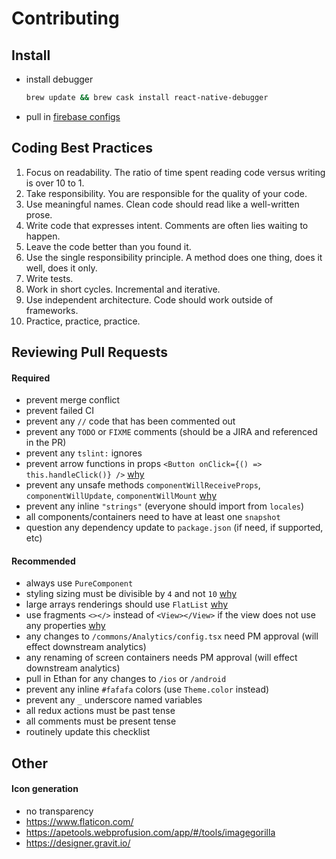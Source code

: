 # Contributing

## Install

- install debugger

  ```sh
  brew update && brew cask install react-native-debugger
  ```

- pull in [firebase configs](https://console.firebase.google.com/project/example-d79fd/settings/general/android:com.eneff.example)

## Coding Best Practices

1. Focus on readability. The ratio of time spent reading code versus writing is over 10 to 1.
2. Take responsibility. You are responsible for the quality of your code.
3. Use meaningful names. Clean code should read like a well-written prose.
4. Write code that expresses intent. Comments are often lies waiting to happen.
5. Leave the code better than you found it.
6. Use the single responsibility principle. A method does one thing, does it well, does it only.
7. Write tests.
8. Work in short cycles. Incremental and iterative.
9. Use independent architecture. Code should work outside of frameworks.
10. Practice, practice, practice.

## Reviewing Pull Requests

#### Required

- prevent merge conflict
- prevent failed CI
- prevent any `//` code that has been commented out
- prevent any `TODO` or `FIXME` comments (should be a JIRA and referenced in the PR)
- prevent any `tslint:` ignores
- prevent arrow functions in props `<Button onClick={() => this.handleClick()} />` [why](https://reactjs.org/docs/faq-functions.html#is-it-ok-to-use-arrow-functions-in-render-methods)
- prevent any unsafe methods `componentWillReceiveProps`, `componentWillUpdate`, `componentWillMount` [why](https://reactjs.org/docs/react-component.html#unsafe_componentwillmount)
- prevent any inline `"strings"` (everyone should import from `locales`)
- all components/containers need to have at least one `snapshot`
- question any dependency update to `package.json` (if need, if supported, etc)

#### Recommended

- always use `PureComponent`
- styling sizing must be divisible by `4` and not `10` [why](https://material.io/design/layout/spacing-methods.html#)
- large arrays renderings should use `FlatList` [why](https://facebook.github.io/react-native/docs/flatlist)
- use fragments `<></>` instead of `<View></View>` if the view does not use any properties [why](https://reactjs.org/docs/fragments.html)
- any changes to `/commons/Analytics/config.tsx` need PM approval (will effect downstream analytics)
- any renaming of screen containers needs PM approval (will effect downstream analytics)
- pull in Ethan for any changes to `/ios` or `/android`
- prevent any inline `#fafafa` colors (use `Theme.color` instead)
- prevent any `_` underscore named variables
- all redux actions must be past tense
- all comments must be present tense
- routinely update this checklist

## Other

#### Icon generation

- no transparency
- https://www.flaticon.com/
- https://apetools.webprofusion.com/app/#/tools/imagegorilla
- https://designer.gravit.io/
